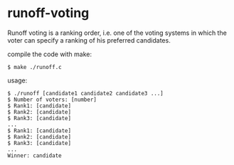 # runoff-voting
Runoff voting is a ranking order, i.e. one of the voting systems in which the voter can specify a ranking of his preferred candidates.

compile the code with make:
```console
$ make ./runoff.c
```
usage:
```console
$ ./runoff [candidate1 candidate2 candidate3 ...]
$ Number of voters: [number]
$ Rank1: [candidate]
$ Rank2: [candidate]
$ Rank3: [candidate]
...
$ Rank1: [candidate]
$ Rank2: [candidate]
$ Rank3: [candidate]
...
Winner: candidate
```
